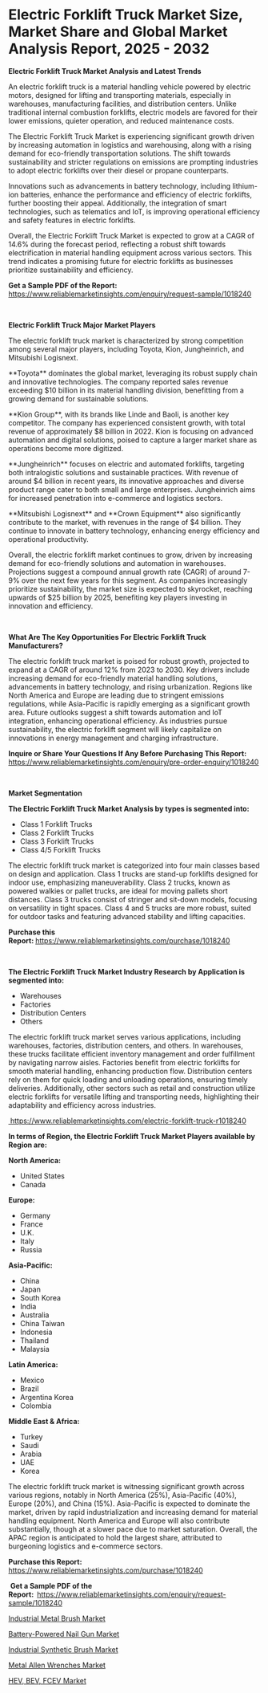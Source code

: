 <p><h1>Electric Forklift Truck Market Size, Market Share and Global Market Analysis Report, 2025 - 2032</h1></p><p><strong>Electric Forklift Truck Market Analysis and Latest Trends</strong></p>
<p><p>An electric forklift truck is a material handling vehicle powered by electric motors, designed for lifting and transporting materials, especially in warehouses, manufacturing facilities, and distribution centers. Unlike traditional internal combustion forklifts, electric models are favored for their lower emissions, quieter operation, and reduced maintenance costs. </p><p>The Electric Forklift Truck Market is experiencing significant growth driven by increasing automation in logistics and warehousing, along with a rising demand for eco-friendly transportation solutions. The shift towards sustainability and stricter regulations on emissions are prompting industries to adopt electric forklifts over their diesel or propane counterparts. </p><p>Innovations such as advancements in battery technology, including lithium-ion batteries, enhance the performance and efficiency of electric forklifts, further boosting their appeal. Additionally, the integration of smart technologies, such as telematics and IoT, is improving operational efficiency and safety features in electric forklifts. </p><p>Overall, the Electric Forklift Truck Market is expected to grow at a CAGR of 14.6% during the forecast period, reflecting a robust shift towards electrification in material handling equipment across various sectors. This trend indicates a promising future for electric forklifts as businesses prioritize sustainability and efficiency.</p></p>
<p><strong>Get a Sample PDF of the Report:&nbsp;</strong> <a href="https://www.reliablemarketinsights.com/enquiry/request-sample/1018240?utm_campaign=2956&utm_medium=2&utm_source=Github&utm_content=ia&utm_term=30032025&utm_id=electric-forklift-truck">https://www.reliablemarketinsights.com/enquiry/request-sample/1018240</a></p>
<p>&nbsp;</p>
<p><strong>Electric Forklift Truck Major Market Players</strong></p>
<p><p>The electric forklift truck market is characterized by strong competition among several major players, including Toyota, Kion, Jungheinrich, and Mitsubishi Logisnext. </p><p>**Toyota** dominates the global market, leveraging its robust supply chain and innovative technologies. The company reported sales revenue exceeding $10 billion in its material handling division, benefitting from a growing demand for sustainable solutions. </p><p>**Kion Group**, with its brands like Linde and Baoli, is another key competitor. The company has experienced consistent growth, with total revenue of approximately $8 billion in 2022. Kion is focusing on advanced automation and digital solutions, poised to capture a larger market share as operations become more digitized.</p><p>**Jungheinrich** focuses on electric and automated forklifts, targeting both intralogistic solutions and sustainable practices. With revenue of around $4 billion in recent years, its innovative approaches and diverse product range cater to both small and large enterprises. Jungheinrich aims for increased penetration into e-commerce and logistics sectors.</p><p>**Mitsubishi Logisnext** and **Crown Equipment** also significantly contribute to the market, with revenues in the range of $4 billion. They continue to innovate in battery technology, enhancing energy efficiency and operational productivity.</p><p>Overall, the electric forklift market continues to grow, driven by increasing demand for eco-friendly solutions and automation in warehouses. Projections suggest a compound annual growth rate (CAGR) of around 7-9% over the next few years for this segment. As companies increasingly prioritize sustainability, the market size is expected to skyrocket, reaching upwards of $25 billion by 2025, benefiting key players investing in innovation and efficiency.</p></p>
<p>&nbsp;</p>
<p><strong>What Are The Key Opportunities For Electric Forklift Truck Manufacturers?</strong></p>
<p><p>The electric forklift truck market is poised for robust growth, projected to expand at a CAGR of around 12% from 2023 to 2030. Key drivers include increasing demand for eco-friendly material handling solutions, advancements in battery technology, and rising urbanization. Regions like North America and Europe are leading due to stringent emissions regulations, while Asia-Pacific is rapidly emerging as a significant growth area. Future outlooks suggest a shift towards automation and IoT integration, enhancing operational efficiency. As industries pursue sustainability, the electric forklift segment will likely capitalize on innovations in energy management and charging infrastructure.</p></p>
<p><strong>Inquire or Share Your Questions If Any Before Purchasing This Report:</strong> <a href="https://www.reliablemarketinsights.com/enquiry/pre-order-enquiry/1018240?utm_campaign=2956&utm_medium=2&utm_source=Github&utm_content=ia&utm_term=30032025&utm_id=electric-forklift-truck">https://www.reliablemarketinsights.com/enquiry/pre-order-enquiry/1018240</a></p>
<p>&nbsp;</p>
<p><strong>Market Segmentation</strong></p>
<p><strong>The Electric Forklift Truck Market Analysis by types is segmented into:</strong></p>
<p><ul><li>Class 1 Forklift Trucks</li><li>Class 2 Forklift Trucks</li><li>Class 3 Forklift Trucks</li><li>Class 4/5 Forklift Trucks</li></ul></p>
<p><p>The electric forklift truck market is categorized into four main classes based on design and application. Class 1 trucks are stand-up forklifts designed for indoor use, emphasizing maneuverability. Class 2 trucks, known as powered walkies or pallet trucks, are ideal for moving pallets short distances. Class 3 trucks consist of stringer and sit-down models, focusing on versatility in tight spaces. Class 4 and 5 trucks are more robust, suited for outdoor tasks and featuring advanced stability and lifting capacities.</p></p>
<p><strong>Purchase this Report:&nbsp;</strong><a href="https://www.reliablemarketinsights.com/purchase/1018240?utm_campaign=2956&utm_medium=2&utm_source=Github&utm_content=ia&utm_term=30032025&utm_id=electric-forklift-truck">https://www.reliablemarketinsights.com/purchase/1018240</a></p>
<p>&nbsp;</p>
<p><strong>The Electric Forklift Truck Market Industry Research by Application is segmented into:</strong></p>
<p><ul><li>Warehouses</li><li>Factories</li><li>Distribution Centers</li><li>Others</li></ul></p>
<p><p>The electric forklift truck market serves various applications, including warehouses, factories, distribution centers, and others. In warehouses, these trucks facilitate efficient inventory management and order fulfillment by navigating narrow aisles. Factories benefit from electric forklifts for smooth material handling, enhancing production flow. Distribution centers rely on them for quick loading and unloading operations, ensuring timely deliveries. Additionally, other sectors such as retail and construction utilize electric forklifts for versatile lifting and transporting needs, highlighting their adaptability and efficiency across industries.</p></p>
<p><a href="https://www.reliablemarketinsights.com/electric-forklift-truck-r1018240?utm_campaign=2956&utm_medium=2&utm_source=Github&utm_content=ia&utm_term=30032025&utm_id=electric-forklift-truck">&nbsp;https://www.reliablemarketinsights.com/electric-forklift-truck-r1018240</a></p>
<p><strong>In terms of Region, the Electric Forklift Truck Market Players available by Region are:</strong></p>
<p>
    <p> <strong> North America: </strong>
        <ul>
            <li>United States</li>
            <li>Canada</li>
        </ul>
        </p> 
    <p> <strong> Europe: </strong>
        <ul>
            <li>Germany</li>
            <li>France</li>
            <li>U.K.</li>
            <li>Italy</li>
            <li>Russia</li>
        </ul>
        </p> 
    <p> <strong> Asia-Pacific: </strong>
        <ul>
            <li>China</li>
            <li>Japan</li>
            <li>South Korea</li>
            <li>India</li>
            <li>Australia</li>
            <li>China Taiwan</li>
            <li>Indonesia</li>
            <li>Thailand</li>
            <li>Malaysia</li>
        </ul>
        </p> 
    <p> <strong> Latin America: </strong>
        <ul>
            <li>Mexico</li>
            <li>Brazil</li>
            <li>Argentina Korea</li>
            <li>Colombia</li>
        </ul>
        </p> 
    <p> <strong> Middle East & Africa: </strong>
        <ul>
            <li>Turkey</li>
            <li>Saudi</li>
            <li>Arabia</li>
            <li>UAE</li>
            <li>Korea</li>
        </ul>
    </p>
    </p>
<p><p>The electric forklift truck market is witnessing significant growth across various regions, notably in North America (25%), Asia-Pacific (40%), Europe (20%), and China (15%). Asia-Pacific is expected to dominate the market, driven by rapid industrialization and increasing demand for material handling equipment. North America and Europe will also contribute substantially, though at a slower pace due to market saturation. Overall, the APAC region is anticipated to hold the largest share, attributed to burgeoning logistics and e-commerce sectors.</p></p>
<p><strong>Purchase this Report: </strong><a href="https://www.reliablemarketinsights.com/purchase/1018240?utm_campaign=2956&utm_medium=2&utm_source=Github&utm_content=ia&utm_term=30032025&utm_id=electric-forklift-truck">https://www.reliablemarketinsights.com/purchase/1018240</a></p>
<p>&nbsp;<strong>Get a Sample PDF of the Report:&nbsp;&nbsp;</strong><a href="https://www.reliablemarketinsights.com/enquiry/request-sample/1018240?utm_campaign=2956&utm_medium=2&utm_source=Github&utm_content=ia&utm_term=30032025&utm_id=electric-forklift-truck">https://www.reliablemarketinsights.com/enquiry/request-sample/1018240</a></p>
<p><strong></strong></p>
<p><p><a href="https://www.linkedin.com/pulse/future-trends-industrial-metal-brush-market-2025-2032-1ozje?utm_campaign=2956&utm_medium=2&utm_source=Github&utm_content=ia&utm_term=30032025&utm_id=electric-forklift-truck">Industrial Metal Brush Market</a></p><p><a href="https://www.linkedin.com/pulse/battery-powered-nail-gun-market-report-exploring-growth-eofne?utm_campaign=2956&utm_medium=2&utm_source=Github&utm_content=ia&utm_term=30032025&utm_id=electric-forklift-truck">Battery-Powered Nail Gun Market</a></p><p><a href="https://www.linkedin.com/pulse/industrial-synthetic-brush-market-size-growing-cagr-98-forecast-uojke?utm_campaign=2956&utm_medium=2&utm_source=Github&utm_content=ia&utm_term=30032025&utm_id=electric-forklift-truck">Industrial Synthetic Brush Market</a></p><p><a href="https://www.linkedin.com/pulse/metal-allen-wrenches-market-research-report-drivers-critical-mraoe?utm_campaign=2956&utm_medium=2&utm_source=Github&utm_content=ia&utm_term=30032025&utm_id=electric-forklift-truck">Metal Allen Wrenches Market</a></p><p><a href="https://github.com/lizonbochil23/Market-Research-Report-List-1/blob/main/hev-bev-fcev-market.md?utm_campaign=2956&utm_medium=2&utm_source=Github&utm_content=ia&utm_term=30032025&utm_id=electric-forklift-truck">HEV, BEV, FCEV Market</a></p></p>